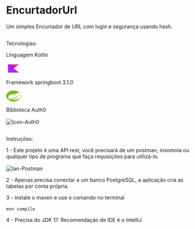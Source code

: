 # EncurtadorUrl
Um simples Encurtador de URL com login e segurança usando hash. 

##
Tecnologias:

Linguagem Kotlin 

<div>
  <img align="center" alt="Ian-Kotlin" height="30" width="40" src="https://raw.githubusercontent.com/devicons/devicon/master/icons/kotlin/kotlin-original.svg">
</div>


Framework springboot 3.1.0

<div>
  <img align="center" alt="Ian-Spring" height="30" width="40" src="https://raw.githubusercontent.com/devicons/devicon/master/icons/spring/spring-original.svg">
</div>


Biblioteca Auth0

<div>
  <img align="center" alt="Icon-Auth0" height="30" width="40" src="https://yt3.googleusercontent.com/esg0N7Y0g9jAq7AOTTQChlXKaszsPm3LhIzRqCmkF8Af8jI6keF3HtX6CcjTxrJvTeou8orkIQ=s900-c-k-c0x00ffffff-no-rj">
</div>

##
 Instruções:
 
 1 - Este projeto é uma API rest, você precisará de um postman, insomnia ou qualquer tipo de programa que faça requisições para utilizá-lo.

 <div>
  <img align="center" alt="Ian-Postman" src="https://media.discordapp.net/attachments/913139991687864320/1133759075415506944/Captura_de_tela_de_2023-07-26_09-53-03.png?width=290&height=368">
</div>



 2 - Apenas precisa conectar a um banco PostgreSQL, a aplicação cria as tabelas por conta própria.



 3 - instale o maven e use o comando no terminal

 ```
 mvn compile
 ```

4 - Precisa do JDK 17. Recomendação de IDE é o IntelliJ
 

 

